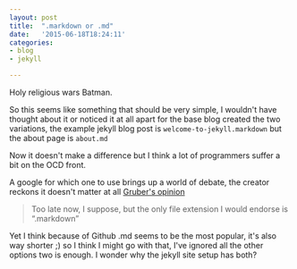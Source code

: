 ```yaml
---
layout: post
title:  ".markdown or .md"
date:   '2015-06-18T18:24:11'
categories: 
- blog
- jekyll 

---
```


Holy religious wars Batman.

So this seems like something that should be very simple, I wouldn't have thought about it or noticed it at all apart for the base blog created the two variations, the example jekyll blog post is `welcome-to-jekyll.markdown` but the about page is `about.md`

Now it doesn't make a difference but I think a lot of programmers suffer a bit on the OCD front.

A google for which one to use brings up a world of debate, the creator reckons it doesn't matter at all [Gruber's opinion](http://daringfireball.net/linked/2014/01/08/markdown-extension)

> Too late now, I suppose, but the only file extension I would endorse is “.markdown”

Yet I think because of Github .md seems to be the most popular, it's also way shorter ;) so I think I might go with that, I've ignored all the other options two is enough.  I wonder why the jekyll site setup has both?